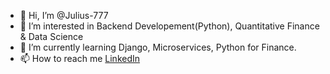 - 👋 Hi, I’m @Julius-777
- 👀 I’m interested in Backend Developement(Python), Quantitative Finance & Data Science
- 🌱 I’m currently learning Django, Microservices, Python for Finance. 
- 📫 How to reach me [LinkedIn](https://linkedin.com/in/juliusmiyumo/) 

<!---
Julius-777/Julius-777 is a ✨ special ✨ repository because its `README.md` (this file) appears on your GitHub profile.
You can click the Preview link to take a look at your changes.
--->
